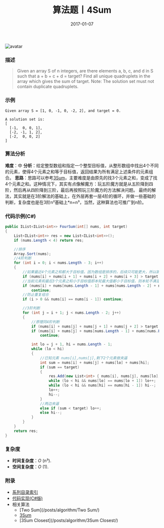 ﻿---
title: 算法题丨4Sum
tags:
  - 算法
  - 编程技巧
  - 数据结构
categories: 计算机基础
date: 2017-01-07
---
![avatar](https://mysite.bj.bcebos.com/images/articles/86f0a3c8-88b2-44bb-9d80-45252c26b617.jpg)
### 描述
>Given an array S of n integers, are there elements a, b, c, and d in S such that a + b + c + d = target? 
Find all unique quadruplets in the array which gives the sum of target.
Note: The solution set must not contain duplicate quadruplets.

### 示例
```
Given array S = [1, 0, -1, 0, -2, 2], and target = 0.

A solution set is:
[
  [-1,  0, 0, 1],
  [-2, -1, 1, 2],
  [-2,  0, 0, 2]
]
```
<!-- more -->
### 算法分析
**难度**：中
**分析**：给定整型数组和指定一个整型目标值，从整形数组中找出4个不同的元素，使得4个元素之和等于目标值，返回结果为所有满足上述条件的元素组合。
**思路**：思路可以参考[3Sum](/posts/algorithm/3Sum/)，主要难度是由原先的找3个元素之和，变成了找4个元素之和。这种情况下，其实有点像解魔方：玩五阶魔方就是从五阶降到四阶，然后再从四阶降到三阶，最后再按照玩三阶魔方的方法解决问题。
最终的解法，其实就是在3阶解法的基础上，在外层再套一层4阶的循环，并做一些基础的判断，复杂度也是在3阶n²基础上*n=n³，当然，这种算法也可推广到n阶。

### 代码示例(C#)
```csharp
public IList<IList<int>> FourSum(int[] nums, int target)
{
    List<IList<int>> res = new List<IList<int>>();
    if (nums.Length < 4) return res;

    //排序
    Array.Sort(nums);
    //4阶判断
    for (int i = 0; i < nums.Length - 3; i++)
    {
        //如果最近4个元素之和都大于目标值，因为数组是排序的，后续只可能更大，所以跳出循环
        if (nums[i] + nums[i + 1] + nums[i + 2] + nums[i + 3] > target) break;
        //当前元素和最后3个元素之和小于目标值即本轮最大值都小于目标值，则本轮不满足条件，跳过本轮
        if (nums[i] + nums[nums.Length - 1] + nums[nums.Length - 2] + nums[nums.Length - 3] < target)
            continue;
        //防止重复组合
        if (i > 0 && nums[i] == nums[i - 1]) continue;

        //3阶判断
        for (int j = i + 1; j < nums.Length - 2; j++)
        {
            //原理同4阶判断
            if (nums[i] + nums[j] + nums[j + 1] + nums[j + 2] > target) break;
            if (nums[i] + nums[j] + nums[nums.Length - 1] + nums[nums.Length - 2] < target)
                continue;

            int lo = j + 1, hi = nums.Length - 1;
            while (lo < hi)
            {
                //已知元素 nums[i],nums[j],剩下2个元素做夹逼
                int sum = nums[i] + nums[j] + nums[lo] + nums[hi];
                if (sum == target)
                {
                    res.Add(new List<int> { nums[i], nums[j], nums[lo], nums[hi] });
                    while (lo < hi && nums[lo] == nums[lo + 1]) lo++;
                    while (lo < hi && nums[hi] == nums[hi - 1]) hi--;
                    lo++;
                    hi--;
                }
                //两边夹逼
                else if (sum < target) lo++;
                else hi--;
            }
        }
    }
    return res;
}                               
```
### 复杂度
- **时间复杂度**：*O* (n³). 
- **空间复杂度**：*O* (1).

### 附录
- [系列目录索引](/posts/algorithm/index/)
- [代码实现(C#版)](https://github.com/lizzie2008/LeetCode.git)
- 相关算法
	- [Two Sum](/posts/algorithm/Two Sum/)
	- [3Sum](/posts/algorithm/3Sum/)
	- [3Sum Closest](/posts/algorithm/3Sum Closest/)
